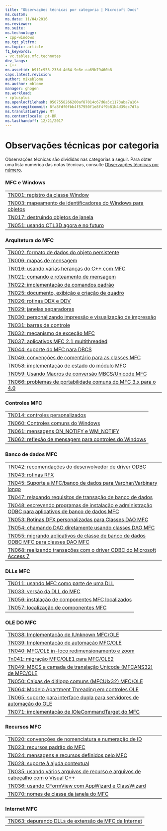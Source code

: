```yaml
---
title: "Observações técnicas por categoria | Microsoft Docs"
ms.custom: 
ms.date: 11/04/2016
ms.reviewer: 
ms.suite: 
ms.technology:
- cpp-windows
ms.tgt_pltfrm: 
ms.topic: article
f1_keywords:
- vc.tables.mfc.technotes
dev_langs:
- C++
ms.assetid: b9f1c953-233d-4d64-9e8e-ca69b79460b8
caps.latest.revision: 
author: mikeblome
ms.author: mblome
manager: ghogen
ms.workload:
- cplusplus
ms.openlocfilehash: 0507558266200af87014c67d6a5c1173aba7a164
ms.sourcegitcommit: 8fa8fdf0fbb4f57950f1e8f4f9b81b4d39ec7d7a
ms.translationtype: MT
ms.contentlocale: pt-BR
ms.lasthandoff: 12/21/2017
---
```

# <a name="technical-notes-by-category"></a>Observações técnicas por categoria
Observações técnicas são divididas nas categorias a seguir. Para obter uma lista numérica das notas técnicas, consulte [Observações técnicas por número](../mfc/technical-notes-by-number.md).  
  
### <a name="mfc-and-windows"></a>MFC e Windows  
  
||  
|-|  
|[TN001: registro da classe Window](../mfc/tn001-window-class-registration.md)|  
|[TN003: mapeamento de identificadores do Windows para objetos](../mfc/tn003-mapping-of-windows-handles-to-objects.md)|  
|[TN017: destruindo objetos de janela](../mfc/tn017-destroying-window-objects.md)|  
|[TN051: usando CTL3D agora e no futuro](../mfc/tn051-using-ctl3d-now-and-in-the-future.md)|  
  
### <a name="mfc-architecture"></a>Arquitetura do MFC  
  
||  
|-|  
|[TN002: formato de dados do objeto persistente](../mfc/tn002-persistent-object-data-format.md)|  
|[TN006: mapas de mensagem](../mfc/tn006-message-maps.md)|  
|[TN016: usando várias heranças do C++ com MFC](../mfc/tn016-using-cpp-multiple-inheritance-with-mfc.md)|  
|[TN021: comando e roteamento de mensagem](../mfc/tn021-command-and-message-routing.md)|  
|[TN022: implementação de comandos padrão](../mfc/tn022-standard-commands-implementation.md)|  
|[TN025: documento, exibição e criação de quadro](../mfc/tn025-document-view-and-frame-creation.md)|  
|[TN026: rotinas DDX e DDV](../mfc/tn026-ddx-and-ddv-routines.md)|  
|[TN029: janelas separadoras](../mfc/tn029-splitter-windows.md)|  
|[TN030: personalizando impressão e visualização de impressão](../mfc/tn030-customizing-printing-and-print-preview.md)|  
|[TN031: barras de controle](../mfc/tn031-control-bars.md)|  
|[TN032: mecanismo de exceção MFC](../mfc/tn032-mfc-exception-mechanism.md)|  
|[TN037: aplicativos MFC 2.1 multithreaded](../mfc/tn037-multithreaded-mfc-2-1-applications.md)|  
|[TN044: suporte do MFC para DBCS](../mfc/tn044-mfc-support-for-dbcs.md)|  
|[TN046: convenções de comentário para as classes MFC](../mfc/tn046-commenting-conventions-for-the-mfc-classes.md)|  
|[TN058: implementação de estado do módulo MFC](../mfc/tn058-mfc-module-state-implementation.md)|  
|[TN059: Usando Macros de conversão MBCS/Unicode MFC](../mfc/tn059-using-mfc-mbcs-unicode-conversion-macros.md)|  
|[TN066: problemas de portabilidade comuns do MFC 3.x para o 4.0](../mfc/tn066-common-mfc-3-x-to-4-0-porting-issues.md)|  
  
### <a name="mfc-controls"></a>Controles MFC  
  
||  
|-|  
|[TN014: controles personalizados](../mfc/tn014-custom-controls.md)|  
|[TN060: Controles comuns do Windows](../mfc/tn060-the-new-windows-common-controls.md)|  
|[TN061: mensagens ON_NOTIFY e WM_NOTIFY](../mfc/tn061-on-notify-and-wm-notify-messages.md)|  
|[TN062: reflexão de mensagem para controles do Windows](../mfc/tn062-message-reflection-for-windows-controls.md)|  
  
### <a name="mfc-database"></a>Banco de dados MFC  
  
||  
|-|  
|[TN042: recomendações do desenvolvedor de driver ODBC](../mfc/tn042-odbc-driver-developer-recommendations.md)|  
|[TN043: rotinas RFX](../mfc/tn043-rfx-routines.md)|  
|[TN045: Suporte a MFC/banco de dados para Varchar/Varbinary longo](../mfc/tn045-mfc-database-support-for-long-varchar-varbinary.md)|  
|[TN047: relaxando requisitos de transação de banco de dados](../mfc/tn047-relaxing-database-transaction-requirements.md)|  
|[TN048: escrevendo programas de instalação e administração ODBC para aplicativos de banco de dados MFC](../mfc/tn048-writing-odbc-setup-and-administration-programs.md)|  
|[TN053: Rotinas DFX personalizadas para Classes DAO MFC](../mfc/tn053-custom-dfx-routines-for-dao-database-classes.md)|  
|[TN054: chamando DAO diretamente usando classes DAO MFC](../mfc/tn054-calling-dao-directly-while-using-mfc-dao-classes.md)|  
|[TN055: migrando aplicativos de classe de banco de dados ODBC MFC para classes DAO MFC](../mfc/tn055-migrating-mfc-odbc-database-class-applications-to-mfc-dao-classes.md)|  
|[TN068: realizando transações com o driver ODBC do Microsoft Access 7](../mfc/tn068-performing-transactions-with-the-microsoft-access-7-odbc-driver.md)|  
  
### <a name="mfc-dlls"></a>DLLs MFC  
  
||  
|-|  
|[TN011: usando MFC como parte de uma DLL](../mfc/tn011-using-mfc-as-part-of-a-dll.md)|  
|[TN033: versão da DLL do MFC](../mfc/tn033-dll-version-of-mfc.md)|  
|[TN056: instalação de componentes MFC localizados](../mfc/tn056-installation-of-localized-mfc-components.md)|  
|[TN057: localização de componentes MFC](../mfc/tn057-localization-of-mfc-components.md)|  
  
### <a name="mfc-ole"></a>OLE DO MFC  
  
||  
|-|  
|[TN038: Implementação de IUnknown MFC/OLE](../mfc/tn038-mfc-ole-iunknown-implementation.md)|  
|[TN039: Implementação de automação MFC/OLE](../mfc/tn039-mfc-ole-automation-implementation.md)|  
|[TN040: MFC/OLE in-loco redimensionamento e zoom](../mfc/tn040-mfc-ole-in-place-resizing-and-zooming.md)|  
|[Tn041: migração MFC/OLE1 para MFC/OLE2](../mfc/tn041-mfc-ole1-migration-to-mfc-ole-2.md)|  
|[TN049: MBCS a camada de translação Unicode (MFCANS32) de MFC/OLE](../mfc/tn049-mfc-ole-mbcs-to-unicode-translation-layer-mfcans32.md)|  
|[TN050: Caixas de diálogo comuns (MFCUIx32) MFC/OLE](../mfc/tn050-mfc-ole-common-dialogs-mfcuix32.md)|  
|[TN064: Modelo Apartment Threading em controles OLE](../mfc/tn064-apartment-model-threading-in-activex-controls.md)|  
|[TN065: suporte para interface dupla para servidores de automação do OLE](../mfc/tn065-dual-interface-support-for-ole-automation-servers.md)|  
|[TN071: implementação de IOleCommandTarget do MFC](../mfc/tn071-mfc-iolecommandtarget-implementation.md)|  
  
### <a name="mfc-resources"></a>Recursos MFC  
  
||  
|-|  
|[TN020: convenções de nomenclatura e numeração de ID](../mfc/tn020-id-naming-and-numbering-conventions.md)|  
|[TN023: recursos padrão do MFC](../mfc/tn023-standard-mfc-resources.md)|  
|[TN024: mensagens e recursos definidos pelo MFC](../mfc/tn024-mfc-defined-messages-and-resources.md)|  
|[TN028: suporte à ajuda contextual](../mfc/tn028-context-sensitive-help-support.md)|  
|[TN035: usando vários arquivos de recurso e arquivos de cabeçalho com o Visual C++](../mfc/tn035-using-multiple-resource-files-and-header-files-with-visual-cpp.md)|  
|[TN036: usando CFormView com AppWizard e ClassWizard](../mfc/tn036-using-cformview-with-appwizard-and-classwizard.md)|  
|[TN070: nomes de classe da janela do MFC](../mfc/tn070-mfc-window-class-names.md)|  
  
### <a name="mfc-internet"></a>Internet MFC  
  
||  
|-|  
|[TN063: depurando DLLs de extensão de MFC da Internet](../mfc/tn063-debugging-internet-extension-dlls.md)|

